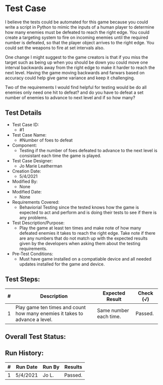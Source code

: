 # Test Case 

I believe the tests could be automated for this game because you could write a script in Python to mimic the inputs of a human player to determine how many enemies must be defeated to reach the right edge. You could create a targeting system to fire on incoming enemies until the required number is defeated, so that the player object arrives to the right edge. You could set the weapons to fire at set intervals also. 

One change I might suggest to the game creators is that if you miss the target such as being up when you should be down you could move one interval backwards away from the right edge to make it harder to reach the next level. Having the game moving backwards and farwars based on accuracy could help give game variance and keep it challenging.

Two of the requirements I would find helpful for testing would be do all enemies only need one hit to defeat? and do you have to defeat a set number of enemies to advance to next level and if so how many?

## Test Details

* Test Case ID:
  * #1
* Test Case Name:
  * #Number of foes to defeat
* Component: 
  * Testing if the number of foes defeated to advance to the next level is consistant each time the game is played.
* Test Case Designer:
  * Jo Marie Leatherman
* Creation Date:
  * 5/4/2021
* Modified By:
  * None
* Modified Date:
  * None
* Requirements Covered:
  * Behaviorial Testing since the tested knows how the game is expected to act and perform and is doing their tests to see if there is any problems.
* Test Description/Purpose:
  * Play the game at least ten times and make note of how many defeated enemies it takes to reach the right edge. Take note if there are any numbers that do not match up with the expected results given by the developers when asking them about the testing requirements.
* Pre-Test Conditions:
  * Must have game installed on a compatiable device and all needed updates installed for the game and device.
## Test Steps: 
| # | Description | Expected Result | Check (√) |
| --- | --- | --- | --- |
| 1 | Play game ten times and count how many enemies it takes to advance a level.| Same number each time. | Passed.|			


## Overall Test Status:



## Run History:
| # |	Run Date |	Run By |	Results |
| --- | --- | --- | --- |
| 1 | 5/4/2021 | Jo L. | Passed.|		
